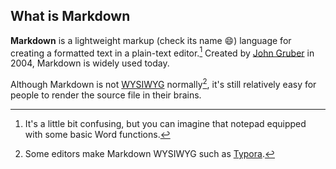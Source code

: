 ## What is Markdown

**Markdown** is a lightweight markup (check its name :smile:) language for creating a formatted text in a plain-text editor.[^1] Created by [John Gruber](https://en.wikipedia.org/wiki/John_Gruber) in 2004, Markdown is widely used today.

[^1]: It's a little bit confusing, but you can imagine that notepad equipped with some basic Word functions.

Although Markdown is not [WYSIWYG](https://en.wikipedia.org/wiki/WYSIWYG) normally[^2], it's still relatively easy for people to render the source file in their brains.

[^2]: Some editors make Markdown WYSIWYG such as [Typora](https://typora.io).
